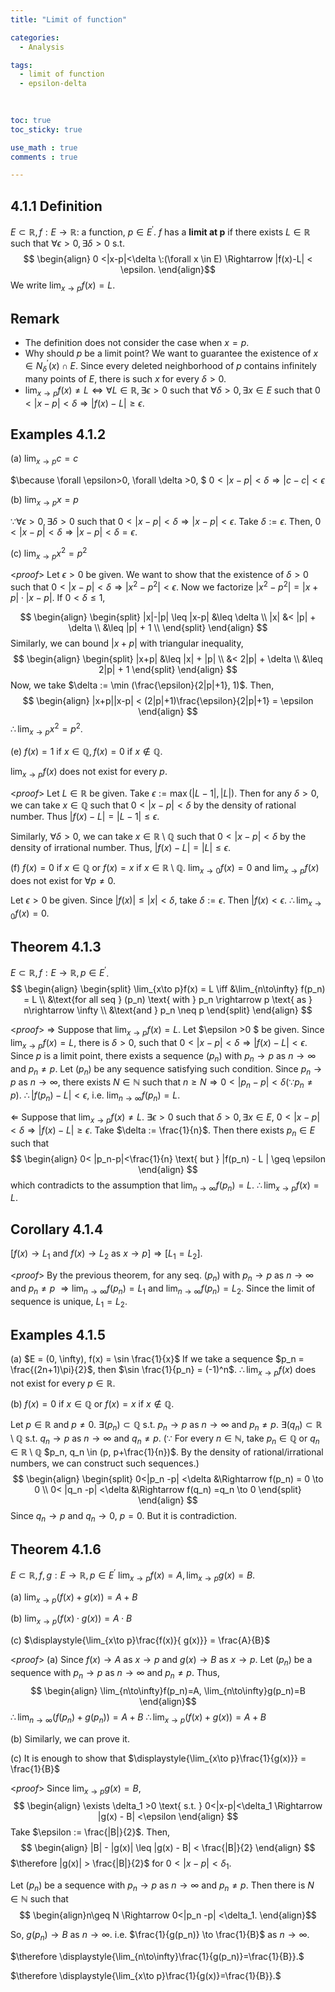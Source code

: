 ```yaml
---
title: "Limit of function"

categories:
  - Analysis

tags:
  - limit of function
  - epsilon-delta
  
  

toc: true
toc_sticky: true

use_math : true
comments : true

---
```



## 4.1.1 Definition
$E \subset \mathbb{R}, f: E \rightarrow \mathbb{R}$: a function, $p \in E^\prime$.
$f$ has a **limit at p** if there exists $L\in \mathbb{R}$ such that $\forall \epsilon >0, \exists \delta >0$ s.t.
$$
\begin{align}
0 <|x-p|<\delta \:(\forall x \in E) \Rightarrow |f(x)-L| < \epsilon.
\end{align}$$
We write $\displaystyle{\lim_{x\to p}f(x) = L}$.


## Remark
- The definition does not consider the case when $x=p$.
- Why should $p$ be a limit point? 
  We want to guarantee the existence of  $x\in N^\prime_\delta (x) \cap E$.      Since every deleted neighborhood of $p$ contains infinitely many points of $E$,     there is such $x$ for every $\delta >0.$
 - $\displaystyle{\lim_{x\to p}f(x) \neq L} \iff \forall L \in \mathbb{R}, \exists \epsilon >0$ such that $\forall \delta >0, \exists x\in E$ 
   such that $0<|x-p|<\delta \Rightarrow |f(x) - L| \geq \epsilon .$

## Examples 4.1.2
(a) $\displaystyle{\lim_{x\to p}c = c}$

$\because \forall \epsilon>0, \forall \delta >0, $
$0<|x-p|<\delta \Rightarrow |c-c| <\epsilon$

(b) $\displaystyle{\lim_{x\to p}x = p}$

$\because \forall \epsilon >0, \exists \delta >0$ such that 
$0<|x-p|<\delta \Rightarrow |x-p|<\epsilon$.  Take $\delta :=\epsilon$. 
Then, $0<|x-p|<\delta \Rightarrow |x-p|<\delta=\epsilon$.

(c) $\displaystyle{\lim_{x\to p}x^2 = p^2}$

<*proof*>
Let $\epsilon >0$ be given. We want to show that the existence of $\delta >0$ such that $0<|x-p|<\delta \Rightarrow |x^2-p^2| <\epsilon.$
Now we factorize $|x^2-p^2| = |x+p|\cdot |x-p|$. 
If $0<\delta \leq 1$,

$$
\begin{align}
\begin{split}
|x|-|p| \leq |x-p| &\leq \delta \\
|x| &< |p| + \delta \\
&\leq |p| + 1 \\
\end{split}
\end{align}
$$
Similarly, we can bound $|x+p|$ with triangular inequality,
$$
\begin{align}
\begin{split}
|x+p| &\leq |x| + |p| \\
&< 2|p| + \delta \\
&\leq 2|p| + 1
\end{split}
\end{align}
$$
Now, we take $\delta := \min (\frac{\epsilon}{2|p|+1}, 1)$. Then, 
$$
\begin{align}
|x+p||x-p| < (2|p|+1)\frac{\epsilon}{2|p|+1} = \epsilon
\end{align}
$$ 
$\therefore \displaystyle{\lim_{x\to p}}x^2 = p^2.$
 $$\tag*{$\square$}$$

(e) $f(x) = 1 \text{ if } x \in \mathbb{Q}, f(x) = 0 \text{ if } x \not\in \mathbb{Q}.$

$\displaystyle{\lim_{x\to p}f(x)}$ does not exist for every $p$.

<*proof*>
Let $L \in \mathbb{R}$ be given. Take $\epsilon := \max (|L-1|, |L|)$.
Then for any $\delta >0$, we can take $x \in \mathbb{Q}$ such that $0<|x-p| <\delta$ by the density of rational number. 
Thus $|f(x) - L| = |L-1| \leq \epsilon$.

Similarly, $\forall \delta >0$, we can take $x\in \mathbb{R}\setminus \mathbb{Q}$ such that $0<|x-p| <\delta$ by the density of irrational number. 
Thus, $|f(x) - L| = |L| \leq \epsilon$.
 $$\tag*{$\square$}$$

(f) $f(x) = 0 \text{ if } x \in \mathbb{Q}$ or $f(x) = x \text{ if } x \in \mathbb{R}\setminus \mathbb{Q}$.
$\displaystyle{\lim_{x\to 0} f(x)=0}$ and $\displaystyle{\lim_{x\to p} f(x)}$ does not exist for $\forall p\neq0.$

Let $\epsilon >0$ be given. Since $|f(x)| \leq |x| <\delta$, take $\delta := \epsilon$. Then $|f(x) < \epsilon$.
$\therefore \displaystyle{\lim_{x\to 0} f(x) = 0}$. 

## Theorem 4.1.3
$E \subset \mathbb{R}, f: E\rightarrow \mathbb{R}, p \in E^\prime$.
$$
\begin{align}
\begin{split}
\lim_{x\to p}f(x) = L \iff &\lim_{n\to\infty} f(p_n) = L \\
&\text{for all seq } (p_n) \text{ with } p_n \rightarrow p \text{ as } n\rightarrow \infty \\
&\text{and } p_n \neq p
\end{split}
\end{align}
$$

<*proof*>
$\Rightarrow$ Suppose that $\displaystyle{\lim_{x\to p}f(x)=L}$. Let $\epsilon >0 $ be given.
Since $\displaystyle{\lim_{x\to p}f(x)=L}$, there is $\delta >0$, such that 
$0<|x-p| <\delta \Rightarrow |f(x)-L| <\epsilon.$
Since $p$ is a limit point, there exists a sequence $(p_n)$ with $p_n \rightarrow p$ as $n\rightarrow \infty$ 
and $p_n \neq p$. Let $(p_n)$ be any sequence satisfying such condition.
Since $p_n \rightarrow p$ as $n\rightarrow \infty$, there exists $N\in \mathbb{N}$ such that 
$n\geq N \Rightarrow 0<|p_n -p| <\delta (\because p_n \neq p)$.
$\therefore |f(p_n) - L | <\epsilon$, i.e. $\displaystyle{\lim_{n\to\infty}f(p_n) = L}.$

$\Leftarrow$ Suppose that $\displaystyle{\lim_{x\to p} f(x) \neq L}.$
$\exists \epsilon >0$ such that $\delta >0, \exists x \in E$, $0<|x-p|<\delta \Rightarrow |f(x)-L| \geq \epsilon$.
Take $\delta := \frac{1}{n}$. Then there exists $p_n \in E$ such that 
$$
\begin{align}
0< |p_n-p|<\frac{1}{n} \text{ but } |f(p_n) - L | \geq \epsilon
\end{align}
$$
which contradicts to the assumption that $\displaystyle{\lim_{n\to\infty}f(p_n)=L}.$
$\therefore \displaystyle{\lim_{x\to p}f(x)=L}.$
 $$\tag*{$\square$}$$
## Corollary 4.1.4
$[f(x) \rightarrow L_1$ and $f(x) \rightarrow L_2$ as $x\rightarrow p] \Rightarrow [L_1 = L_2]$.

<*proof*>
By the previous theorem, for any seq. $(p_n)$ with $p_n \rightarrow p$ as $n\rightarrow \infty$ and $p_n \neq p$
$\Rightarrow \displaystyle{\lim_{n\to\infty}f(p_n)} = L_1 \text{ and } \displaystyle{\lim_{n\to\infty}f(p_n) = L_2}.$
Since the limit of sequence is unique, $L_1 = L_2$.
 $$\tag*{$\square$}$$

## Examples 4.1.5
(a) $E = (0, \infty), f(x) = \sin \frac{1}{x}$
If we take a sequence $p_n = \frac{(2n+1)\pi}{2}$, then $\sin \frac{1}{p_n} = (-1)^n$.
$\therefore \displaystyle{\lim_{x\to p}f(x)}$ does not exist for every $p \in \mathbb{R}$.

(b) $f(x) = 0 \text{ if } x \in \mathbb{Q}$ or $f(x) = x \text{ if } x \not\in \mathbb{Q}$.

Let $p \in \mathbb{R}$ and $p\neq 0$.
$\exists (p_n) \subset \mathbb{Q}$ s.t. $p_n \to p$ as $n\to\infty$ and $p_n \neq p$.
$\exists (q_n) \subset \mathbb{R}\setminus\mathbb{Q}$ s.t. $q_n \to p$ as $n\to\infty$ and $q_n \neq p$.
$(\because$ For every $n\in \mathbb{N}$, take $p_n \in \mathbb{Q}$ or $q_n \in \mathbb{R}\setminus \mathbb{Q}$  $p_n, q_n \in (p, p+\frac{1}{n})$.
By the density of rational/irrational numbers, we can construct such sequences.)
$$
\begin{align}
\begin{split}
0<|p_n -p| <\delta &\Rightarrow f(p_n) = 0 \to 0 \\
0< |q_n -p| <\delta &\Rightarrow f(q_n) =q_n \to 0
\end{split}
\end{align}
$$
Since $q_n \to p$ and $q_n \to 0$, $p=0$. But it is contradiction.
 $$\tag*{$\square$}$$

## Theorem 4.1.6
$E\subset \mathbb{R}, f,g: E \rightarrow \mathbb{R}, p\in E^\prime$
$\displaystyle{\lim_{x\to p}f(x)=A, \lim_{x\to p}g(x) = B}$.

(a) $\displaystyle{\lim_{x\to p}(f(x) + g(x))} = A+B$

(b) $\displaystyle{\lim_{x\to p}(f(x) \cdot g(x))} = A\cdot B$

(c) $\displaystyle{\lim_{x\to p}\frac{f(x)}{ g(x)}} = \frac{A}{B}$

<*proof*>
(a) Since $f(x) \to A$ as $x\to p$ and $g(x)\to B$ as $x\to p$.
Let $(p_n)$ be a sequence with $p_n \to p$ as $n\to \infty$ and $p_n \neq p$.
Thus,
$$
\begin{align}
\lim_{n\to\infty}f(p_n)=A, \lim_{n\to\infty}g(p_n)=B
\end{align}$$
$\therefore \displaystyle{\lim_{n\to\infty}(f(p_n) + g(p_n)) = A+B}$
$\therefore \displaystyle{\lim_{x\to p}(f(x) + g(x))= A + B}$
 $$\tag*{$\square$}$$

(b) Similarly, we can prove it.

(c) It is enough to show that $\displaystyle{\lim_{x\to p}\frac{1}{g(x)}} = \frac{1}{B}$

<*proof*>
Since $\displaystyle{\lim_{x\to p}g(x) = B}$,
$$
\begin{align}
\exists \delta_1 >0 \text{ s.t. } 0<|x-p|<\delta_1 \Rightarrow |g(x) - B| <\epsilon
\end{align}
$$
Take $\epsilon := \frac{|B|}{2}$. Then,
$$
\begin{align}
|B| - |g(x)| \leq |g(x) - B| < \frac{|B|}{2}
\end{align}
$$
$\therefore |g(x)| > \frac{|B|}{2}$ for  $0<|x-p|<\delta_1$.

Let $(p_n)$ be a sequence with $p_n \to p$ as $n\to \infty$ and $p_n \neq p$.
Then there is $N \in \mathbb{N}$ such that
$$
\begin{align}n\geq N \Rightarrow 0<|p_n -p| <\delta_1.
\end{align}$$

So, $g(p_n)\to B$ as $n\to \infty$. i.e. $\frac{1}{g(p_n)} \to \frac{1}{B}$ as $n\to \infty$.

$\therefore \displaystyle{\lim_{n\to\infty}\frac{1}{g(p_n)}=\frac{1}{B}}.$

$\therefore \displaystyle{\lim_{x\to p}\frac{1}{g(x)}=\frac{1}{B}}.$
